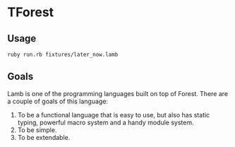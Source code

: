 # TForest

## Usage

```bash
ruby run.rb fixtures/later_now.lamb
```

## Goals

Lamb is one of the programming languages built on top of Forest. There are a couple of goals of this language:
1. To be a functional language that is easy to use, but also has static typing, powerful macro system and a handy module system.
2. To be simple.
3. To be extendable.
